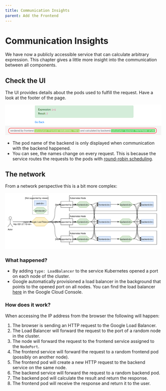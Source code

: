 ```yaml
---
title: Communication Insights
parent: Add the Frontend
---
```


# Communication Insights

We have now a publicly accessible service that can calculate arbitrary expression.
This chapter gives a little more insight into the communication between all components.

## Check the UI

The UI provides details about the pods used to fulfill the request. Have a look at the footer of the page.

![Screenshot of the footer](03-pod-names.png)

- The pod name of the backend is only displayed when communication with the backend happened.
- You can see, the names change on every request. This is because the service routes
  the requests to the pods with [round-robin scheduling](https://en.wikipedia.org/wiki/Round-robin_scheduling).

## The network

From a network perspective this is a bit more complex:

![Diagram of the network](03-network.svg)

### What happened?

- By adding `type: LoadBalancer` to the service Kubernetes opened a port on each node of the cluster.
- Google automatically provisioned a load balancer in the background that points to the opened port on all nodes.
  You can find the load balancer [here](https://console.cloud.google.com/net-services/loadbalancing/loadBalancers/list?project=$GCLOUD_PROJECT_ID) in the Google Cloud Console.

### How does it work?

When accessing the IP address from the browser the following will happen:

1. The browser is sending an HTTP request to the Google Load Balancer.
2. The Load Balancer will forward the request to the port of a random node in the cluster.
3. The node will forward the request to the frontend service assigned to the `NodePort`.
4. The frontend service will forward the request to a random frontend pod (possibly on another node).
5. The frontend pod will create a new HTTP request to the backend service on the same node.
6. The backend service will forward the request to a random backend pod.
7. The backend pod will calculate the result and return the response.
8. The frontend pod will receive the response and return it to the user.

